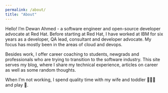 ```yaml
---
permalink: /about/
title: "About"
---
```


Hello! I’m Dewan Ahmed - a software engineer and open-source developer advocate at Red Hat. Before starting at Red Hat, I have worked at IBM for six years as a developer, QA lead, consultant and developer advocate. My focus has mostly been in the areas of cloud and devops.

Besides work, I offer career coaching to students, newgrads and professionals who are trying to transition to the software industry. This site serves my blog, where I share my technical experience, articles on career as well as some random thoughts. 

When I’m not working, I spend quality time with my wife and toddler 👨‍👩‍👦 and play 🎱.
